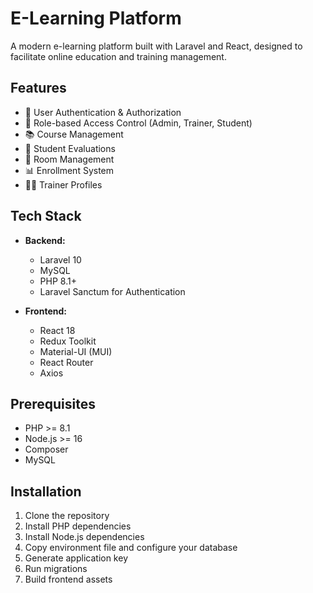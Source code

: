 # E-Learning Platform

A modern e-learning platform built with Laravel and React, designed to facilitate online education and training management.

## Features

- 🔐 User Authentication & Authorization
- 👥 Role-based Access Control (Admin, Trainer, Student)
- 📚 Course Management
- 📝 Student Evaluations
- 🏫 Room Management
- 📊 Enrollment System
- 👨‍🏫 Trainer Profiles

## Tech Stack

- **Backend:**
  - Laravel 10
  - MySQL
  - PHP 8.1+
  - Laravel Sanctum for Authentication

- **Frontend:**
  - React 18
  - Redux Toolkit
  - Material-UI (MUI)
  - React Router
  - Axios

## Prerequisites

- PHP >= 8.1
- Node.js >= 16
- Composer
- MySQL

## Installation

1. Clone the repository
2. Install PHP dependencies
3. Install Node.js dependencies
4. Copy environment file and configure your database
5. Generate application key
6. Run migrations
7. Build frontend assets
